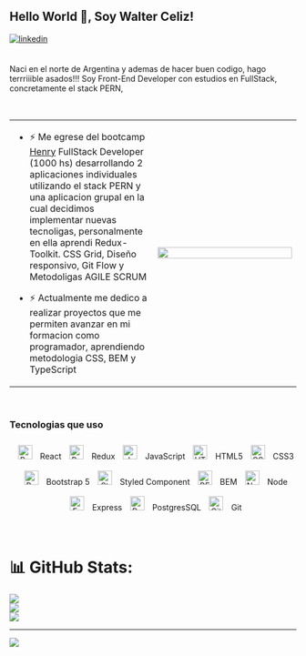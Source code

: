 ## Hello World 👋, Soy Walter Celiz!  
  
<a href="https://linkedin.com/in/walter-celiz" target="_blank">
<img src=https://img.shields.io/badge/linkedin-%231E77B5.svg?&style=for-the-badge&logo=linkedin&logoColor=white alt=linkedin style="margin-bottom: 5px;" />
</a>  
  
<br/> 
<br/>  


Naci en el norte de Argentina y ademas de hacer buen codigo, hago terrriiible asados!!! 
Soy Front-End Developer con estudios en FullStack, concretamente el stack PERN,   
  

<br/>  

<table><tr><td valign="top" width="50%">

- ⚡ Me egrese del bootcamp [Henry](https://www.soyhenry.com/) FullStack Developer (1000 hs) desarrollando 2 aplicaciones  individuales utilizando el stack PERN y una aplicacion grupal en la cual decidimos implementar nuevas tecnoligas, personalmente en ella aprendi Redux-Toolkit. CSS Grid, Diseño responsivo, Git Flow y Metodoligas AGILE SCRUM   
  

- ⚡ Actualmente me dedico a realizar proyectos que me permiten avanzar en mi formacion como programador, aprendiendo metodologia CSS, BEM y TypeScript  


</td><td valign="center" width="50%">

<div align="center">
<img src="https://rishavanand.github.io/static/images/greetings.gif" align="center" style="width: 100%" />
</div>  


</td></tr></table>  

<br/>  



### Tecnologias que uso  
<div align="center">  
 <p align="center"> 
        <a href="https://reactjs.org/" target="_blank"><img style="margin: 10px"
                    src="https://profilinator.rishav.dev/skills-assets/react-original-wordmark.svg" alt="React"
                    height="25" /></a> React   <a href="https://redux.js.org/" target="_blank"><img style="margin: 10px"
                    src="https://profilinator.rishav.dev/skills-assets/redux-original.svg" alt="Redux"
                    height="25" /></a> Redux   <a href="https://www.javascript.com/" target="_blank"><img
                    style="margin: 10px" src="https://profilinator.rishav.dev/skills-assets/javascript-original.svg"
                    alt="JavaScript" height="25" /></a> JavaScript   <a href="https://en.wikipedia.org/wiki/HTML5"
                target="_blank"><img style="margin: 10px"
                    src="https://profilinator.rishav.dev/skills-assets/html5-original-wordmark.svg" alt="HTML5"
                    height="25" /></a> HTML5   <a href="https://www.w3schools.com/css/" target="_blank"><img
                    style="margin: 10px" src="https://profilinator.rishav.dev/skills-assets/css3-original-wordmark.svg"
                    alt="CSS3" height="25" /></a> CSS3   <a href="https://getbootstrap.com/doc/" target="_blank"><img
                    style="margin: 10px" src="https://profilinator.rishav.dev/skills-assets/bootstrap-plain.svg"
                    alt="Bootstrap" height="25" /></a> Bootstrap 5   <a href="https://styled-components.com/"
                target="_blank"><img style="margin: 10px"
                    src="https://profilinator.rishav.dev/skills-assets/styled-components.png" alt="Styled Components"
                    height="25" /></a> Styled Component   <a href="http://getbem.com/" target="_blank"><img
                    style="margin: 10px" src="https://profilinator.rishav.dev/skills-assets/bem.svg" alt="BEM"
                    height="25" /></a> BEM   <a href="https://nodejs.org/" target="_blank"><img style="margin: 10px"
                    src="https://profilinator.rishav.dev/skills-assets/nodejs-original-wordmark.svg" alt="Node.js"
                    height="25" /></a> Node   <a href="https://expressjs.com/" target="_blank"><img style="margin: 10px"
                    src="https://profilinator.rishav.dev/skills-assets/express-original-wordmark.svg" alt="Express.js"
                    height="25" /></a> Express   <a href="https://www.postgresql.org/" target="_blank"><img
                    style="margin: 10px"
                    src="https://profilinator.rishav.dev/skills-assets/postgresql-original-wordmark.svg"
                    alt="PostgreSQL" height="25" /></a> PostgresSQL   <a href="https://github.com/" target="_blank"><img
                    style="margin: 10px" src="https://profilinator.rishav.dev/skills-assets/git-scm-icon.svg" alt="Git"
                    height="25" /></a> Git  
    </p>
</div>  

<br/>  

# 📊 GitHub Stats:
![](https://github-readme-stats.vercel.app/api?username=Walter-Celiz&theme=radical&hide_border=false&include_all_commits=true&count_private=true)<br/>
![](https://github-readme-streak-stats.herokuapp.com/?user=Walter-Celiz&theme=radical&hide_border=false)<br/>
![](https://github-readme-stats.vercel.app/api/top-langs/?username=Walter-Celiz&theme=radical&hide_border=false&include_all_commits=true&count_private=true&layout=compact)

---
[![](https://visitcount.itsvg.in/api?id=Walter-Celiz&icon=0&color=0)](https://visitcount.itsvg.in)

<!-- Proudly created with GPRM ( https://gprm.itsvg.in ) -->
